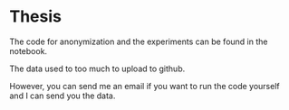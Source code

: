 # Thesis

The code for anonymization and the experiments can be found in the notebook.

The data used to too much to upload to github. 

However, you can send me an email if you want to run the code yourself and I can send you the data.
